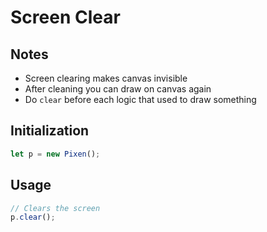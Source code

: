 # Screen Clear




## Notes
* Screen clearing makes canvas invisible
* After cleaning you can draw on canvas again
* Do `clear` before each logic that used to draw something





## Initialization
```js
let p = new Pixen();
```



## Usage
```js
// Clears the screen
p.clear();
```